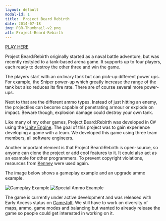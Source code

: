 ```yaml
---
layout: default
modal-id: 1
title:  Project Beard Rebirth
date: 2014-07-18
img: PBR-Thumbnail-v2.png
alt: Project-Beard-Rebirth
---
```


[PLAY HERE][gamejolt-project-beard-rebirth]

Project Beard:Rebirth originally started as a naval battle adventure, but was recently restyled to a tank-based arena game. It supports up to four players, each ready to destroy the other three and win the game.

The players start with an ordinary tank but can pick-up different power ups. For example, the Sniper power-up which greatly increase the range of the tank but also reduces its fire rate. There are of course several more power-ups.

Next to that are the different ammo types. Instead of just hitting an enemy, the projectiles can become capable of penetrating armour or explode on impact. Beware though, explosion damage could destroy your own tank.

Like many of my other games, Project Beard:Rebirth was developed in C# using the [Unity Engine][unity-3d]. The goal of this project was to gain experience developing a game with a team. We developed this game using three team members, all software engineers.

Another important element is that Project Beard:Rebirth is open-source, so anyone can clone the project or add cool features to it. It could also act as an example for other programmers. To prevent copyright violations, resources from [Kenney][kenney] were used again.

The image below shows a gameplay example and an upgrade ammo example.

<img src="{{site.baseurl}}/assets/images/project_beard_rebirth/PBR-Gameplay.png" class="img-responsive img-centered" alt="Gameplay Example"/>
<img src="{{site.baseurl}}/assets/images/project_beard_rebirth/PBR-Special-Ammo.png" class="img-responsive img-centered" alt="Special Ammo Example"/>

The game is currently under active development and was released with Early Access status on [GameJolt][gamejolt-project-beard-rebirth]. We still have to work on diversity of maps, ammo, game modes and balancing but wanted to already release the game so people could get interested in working on it.

[gamejolt-project-beard-rebirth]: https://gamejolt.com/games/Project_Beard_Rebirth/277210#close
[unity-3d]: https://unity3d.com/unity
[kenney]: https://kenney.nl/
